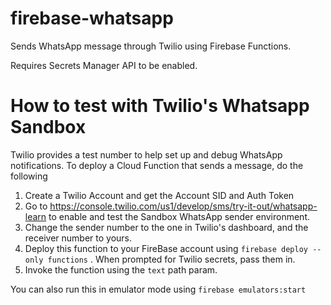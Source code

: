 # firebase-whatsapp
Sends WhatsApp message through Twilio using Firebase Functions.

Requires Secrets Manager API to be enabled.


# How to test with Twilio's Whatsapp Sandbox

Twilio provides a test number to help set up and debug WhatsApp notifications.
To deploy a Cloud Function that sends a message, do the following
1. Create a Twilio Account and get the Account SID and Auth Token
2. Go to https://console.twilio.com/us1/develop/sms/try-it-out/whatsapp-learn to enable and test the Sandbox WhatsApp sender environment.
3. Change the sender number to the one in Twilio's dashboard, and the receiver number to yours.
4. Deploy this function to your FireBase account using `firebase deploy --only functions` . When prompted for Twilio secrets, pass them in.
5. Invoke the function using the `text` path param.

You can also run this in emulator mode using `firebase emulators:start `


